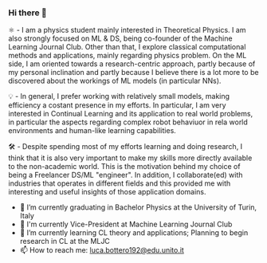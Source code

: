 ### Hi there 👋

⚛️ - I am a physics student mainly interested in Theoretical Physics. I am also strongly focused on ML & DS, being co-founder of the Machine Learning Journal Club. Other than that, I explore classical computational methods and applications, mainly regarding physics problem.
On the ML side, I am oriented towards a research-centric approach, partly because of my personal inclination and partly because I believe there is a lot more to be discovered about the workings of ML models (in particular NNs). 

💡 - In general, I prefer working with relatively small models, making efficiency a costant presence in my efforts. In particular, I am very interested in Continual Learning and its application to real world problems, in particular the aspects regarding complex robot behaviuor in rela world environments and human-like learning capabilities.
  
🛠 - Despite spending most of my efforts learning and doing research, I think that it is also very important to make my skills more directly available to the non-academic world. This is the motivation behind my choice of being a Freelancer DS/ML "engineer". In addition, I collaborate(ed) with industries that operates in different fields and this provided me with interesting and useful insights of those application domains.

- 🔭 I’m currently graduating in Bachelor Physics at the University of Turin, Italy
- 🔬 I'm currently Vice-President at Machine Learning Journal Club
- 🌱 I’m currently learning CL theory and applications; Planning to begin research in CL at the MLJC
- 📫 How to reach me: luca.bottero192@edu.unito.it
